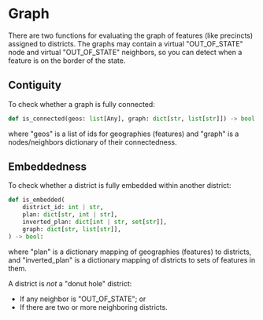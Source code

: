 # Graph

There are two functions for evaluating the graph of features (like precincts) assigned to districts.
The graphs may contain a virtual "OUT_OF_STATE" node and virtual "OUT_OF_STATE" neighbors, so you can
detect when a feature is on the border of the state. 

## Contiguity

To check whether a graph is fully connected:

```python
def is_connected(geos: list[Any], graph: dict[str, list[str]]) -> bool:
```

where "geos" is a list of ids for geographies (features) and 
"graph" is a nodes/neighbors dictionary of their connectedness.

## Embeddedness

To check whether a district is fully embedded within another district:

```python
def is_embedded(
    district_id: int | str,
    plan: dict[str, int | str],
    inverted_plan: dict[int | str, set[str]],
    graph: dict[str, list[str]],
) -> bool:
```

where "plan" is a dictionary mapping of geographies (features) to districts, and
"inverted_plan" is a dictionary mapping of districts to sets of features in them.

A district is *not* a "donut hole" district:

* If any neighbor is "OUT_OF_STATE"; or
* If there are two or more neighboring districts.
